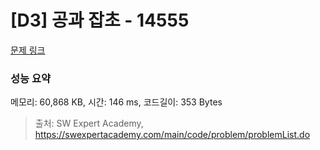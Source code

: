 # [D3] 공과 잡초 - 14555 

[문제 링크](https://swexpertacademy.com/main/code/problem/problemDetail.do?contestProbId=AYGtoa3qARcDFARC) 

### 성능 요약

메모리: 60,868 KB, 시간: 146 ms, 코드길이: 353 Bytes



> 출처: SW Expert Academy, https://swexpertacademy.com/main/code/problem/problemList.do